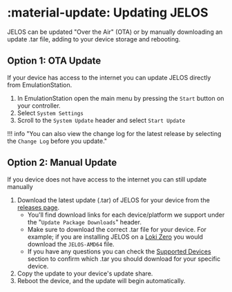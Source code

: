 #  :material-update: Updating JELOS

JELOS can be updated "Over the Air" (OTA) or by manually downloading an update .tar file, adding to your device storage and rebooting.

## Option 1: OTA Update

If your device has access to the internet you can update JELOS directly from EmulationStation.

1. In EmulationStation open the main menu by pressing the `Start` button on your controller.
2. Select `System Settings`
3. Scroll to the `System Update` header and select `Start Update`

!!! info "You can also view the change log for the latest release by selecting the `Change Log` before you update."

## Option 2: Manual Update

If you device does not have access to the internet you can still update manually

1. Download the latest update (.tar) of JELOS for your device from the [releases page](https://github.com/JustEnoughLinuxOS/distribution/releases/latest).
	* You'll find download links for each device/platform we support under the "`Update Package Downloads`" header.
    * Make sure to download the correct .tar file for your device.  For example; if you are installing JELOS on a [Loki Zero](../supported-devices/ayn/loki-zero.md) you would download the `JELOS-AMD64` file.
    * If you have any questions you can check the [Supported Devices](../supported-devices/index.md) section to confirm which .tar you should download for your specific device.
2. Copy the update to your device's update share.
3. Reboot the device, and the update will begin automatically.